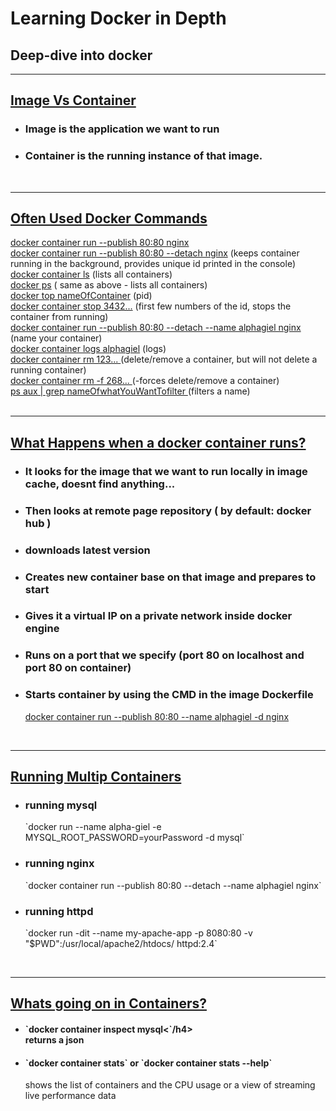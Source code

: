 <h1><b>Learning Docker in Depth</b></h1>
<h2>Deep-dive into docker</h2>

<hr>
<h2><u>Image Vs Container</u></h2>
<ul>
    <li>
        <h3>Image is the application we want to run</h3>
    </li>
    <li>
        <h3>Container is the running instance of that image.</h3>
    </li>
</ul>
<!--  -->
<br>
<hr>
<h2><u>Often Used Docker Commands</u></h2>

<div><u>docker container run --publish 80:80 nginx</u></div>
<div><u>docker container run --publish 80:80 --detach nginx</u> (keeps container running in the background, provides unique id printed in the console)</div>
<div><u>docker container ls</u> (lists all containers)</div>
<div><u>docker ps</u> ( same as above - lists all containers)</div>
<div><u>docker top nameOfContainer</u> (pid)</div>
<div><u>docker container stop 3432...</u> (first few numbers of the id, stops the container from running)</div>
<div><u>docker container run --publish 80:80 --detach --name alphagiel nginx</u> (name your container)</div>
<div><u>docker container logs alphagiel</u> (logs)</div>
<div><u>docker container rm 123... </u> (delete/remove a container, but will not delete a running container)</div>
<div><u>docker container rm -f 268... </u> (-forces delete/remove a container)</div>
<div><u>ps aux | grep nameOfwhatYouWantTofilter </u> (filters a name)</div>
<!--  -->
<br>
<hr>
<h2><u>What Happens when a docker container runs?</u></h2>

<ul>
    <li>
        <h3>It looks for the image that we want to run locally in image cache, doesnt find anything...</h3>
    </li>
    <li>
        <h3>Then looks at remote page repository ( by default: docker hub )</h3>
    </li>
    <li>
        <h3>downloads latest version</h3>
    </li>
    <li>
        <h3>Creates new container base on that image and prepares to start</h3>
    </li>
    <li>
        <h3>Gives it a virtual IP on a private network inside docker engine</h3>
    </li>
    <li>
        <h3>Runs on a port that we specify (port 80 on localhost and port 80 on container)</h3>
    </li>
    <li>
        <h3>Starts container by using the CMD in the image Dockerfile</h3>
        <u>docker container run --publish 80:80 --name alphagiel -d nginx</u>
    </li>
</ul>
<!--  -->
<br>
<hr>
<h2><u>Running Multip Containers</u></h2>

<ul>
    <li>
        <h3>running mysql</h3>
        `docker run --name alpha-giel -e MYSQL_ROOT_PASSWORD=yourPassword -d mysql`
    </li>
    <li>
        <h3>running nginx</h3>
        `docker container run --publish 80:80 --detach --name alphagiel nginx`
    </li>
    <li>
        <h3>running httpd</h3>
        `docker run -dit --name my-apache-app -p 8080:80 -v "$PWD":/usr/local/apache2/htdocs/ httpd:2.4`
    </li>
</ul>
<!--  -->
<br>
<hr>
<h2><u>Whats going on in Containers?</u></h2>

<ul>
    <li>
        <h4>`docker container inspect mysql<`/h4>
        <div>returns a json</div>     
    </li>
    <li>
        <h4>`docker container stats` or `docker container stats --help`</h4>
        <div>shows the list of containers and the CPU usage or a view of streaming live performance data</div>     
    </li>
</ul>
